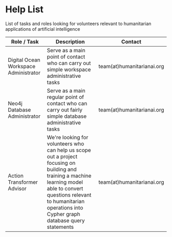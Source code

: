 # Help List
List of tasks and roles looking for volunteers relevant to humanitarian applications of artificial intelligence

Role / Task | Description | Contact
--- | --- | ---
Digital Ocean Workspace Administrator | Serve as a main point of contact who can carry out simple workspace administrative tasks | team(at)humanitarianai.org
Neo4j Database Administrator | Serve as a main regular point of contact who can carry out fairly simple database administrative tasks | team(at)humanitarianai.org
Action Transformer Advisor | We're looking for volunteers who can help us scope out a project focusing on building and training a machine learning model able to convert questions relevant to humanitarian operations into Cypher graph database query statements | team(at)humanitarianai.org
